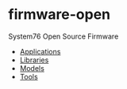 # firmware-open

System76 Open Source Firmware

- [Applications](./apps)
- [Libraries](./libs)
- [Models](./models)
- [Tools](./tools)
